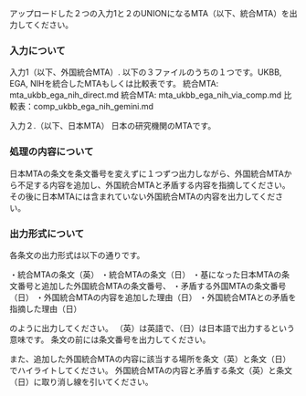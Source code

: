 アップロードした２つの入力1と２のUNIONになるMTA（以下、統合MTA）を出力してください。

### 入力について
入力1（以下、外国統合MTA）. 以下の３ファイルのうちの１つです。UKBB, EGA, NIHを統合したMTAもしくは比較表です。
統合MTA: mta_ukbb_ega_nih_direct.md 
統合MTA: mta_ukbb_ega_nih_via_comp.md
比較表：comp_ukbb_ega_nih_gemini.md


入力２.（以下、日本MTA）
日本の研究機関のMTAです。

### 処理の内容について
日本MTAの条文を条文番号を変えずに１つずつ出力しながら、外国統合MTAから不足する内容を追加し、外国統合MTAと矛盾する内容を指摘してください。その後に日本MTAには含まれていない外国統合MTAの内容を出力してください。

### 出力形式について
各条文の出力形式は以下の通りです。

・統合MTAの条文（英）
  ・統合MTAの条文（日）
  ・基になった日本MTAの条文番号と追加した外国統合MTAの条文番号、
  ・矛盾する外国MTAの条文番号（日）
  ・外国統合MTAの内容を追加した理由（日）
  ・外国統合MTAとの矛盾を指摘した理由（日）

のように出力してください。
（英）は英語で、（日）は日本語で出力するという意味です。
条文の前には条文番号を出力してください。

また、追加した外国統合MTAの内容に該当する場所を条文（英）と条文（日）でハイライトしてください。
外国統合MTAの内容と矛盾する条文（英）と条文（日）に取り消し線を引いてください。